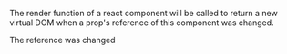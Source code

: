 The render function of a react component will be called 
to return a new virtual DOM when a prop's reference of this
component was changed.

The reference was changed